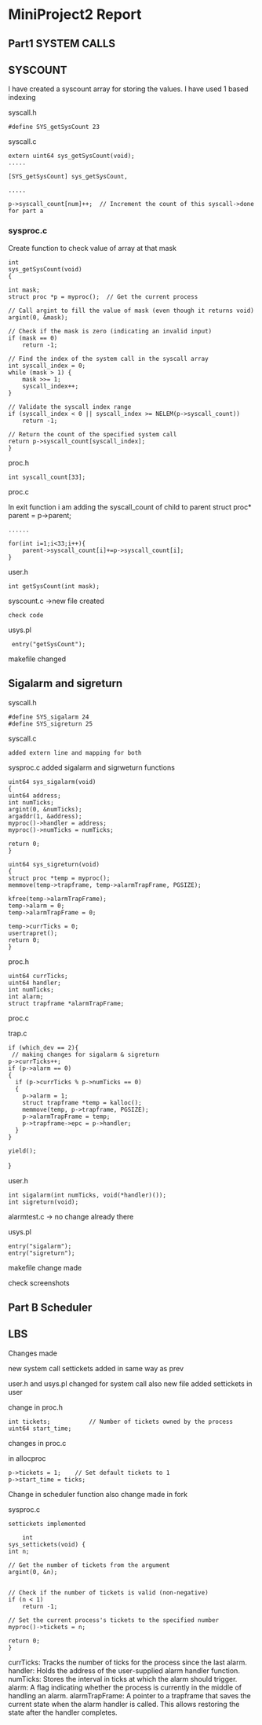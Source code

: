 # MiniProject2 Report
## Part1 SYSTEM CALLS
## SYSCOUNT
I have created a syscount array for storing the values. I have used 1 based indexing

syscall.h

    #define SYS_getSysCount 23

syscall.c

    extern uint64 sys_getSysCount(void);
    .....

    [SYS_getSysCount] sys_getSysCount,

    .....

    p->syscall_count[num]++;  // Increment the count of this syscall->done for part a

### sysproc.c
 
Create function to check value of array at that mask

    int
    sys_getSysCount(void)
    {
    
    int mask;
    struct proc *p = myproc();  // Get the current process

    // Call argint to fill the value of mask (even though it returns void)
    argint(0, &mask);

    // Check if the mask is zero (indicating an invalid input)
    if (mask == 0)
        return -1;

    // Find the index of the system call in the syscall array
    int syscall_index = 0;
    while (mask > 1) {
        mask >>= 1;
        syscall_index++;
    }

    // Validate the syscall index range
    if (syscall_index < 0 || syscall_index >= NELEM(p->syscall_count))
        return -1;

    // Return the count of the specified system call
    return p->syscall_count[syscall_index];
    }


proc.h

    int syscall_count[33]; 

proc.c

In exit function i am adding the syscall_count of child to parent
    struct proc* parent = p->parent;

    ......

    for(int i=1;i<33;i++){
        parent->syscall_count[i]+=p->syscall_count[i];
    }


user.h

    int getSysCount(int mask);


syscount.c ->new file created

    check code

usys.pl

     entry("getSysCount");

makefile changed

## Sigalarm and sigreturn
syscall.h

    #define SYS_sigalarm 24
    #define SYS_sigreturn 25

syscall.c

    added extern line and mapping for both

sysproc.c
    added sigalarm and sigrweturn functions

    uint64 sys_sigalarm(void)
    {
    uint64 address;
    int numTicks;
    argint(0, &numTicks);
    argaddr(1, &address);
    myproc()->handler = address;
    myproc()->numTicks = numTicks;

    return 0;
    }

    uint64 sys_sigreturn(void)
    {
    struct proc *temp = myproc();
    memmove(temp->trapframe, temp->alarmTrapFrame, PGSIZE);

    kfree(temp->alarmTrapFrame);
    temp->alarm = 0;
    temp->alarmTrapFrame = 0;

    temp->currTicks = 0;
    usertrapret();
    return 0;
    }

proc.h

    uint64 currTicks;
    uint64 handler;
    int numTicks;
    int alarm;
    struct trapframe *alarmTrapFrame;

proc.c


trap.c

    if (which_dev == 2){
     // making changes for sigalarm & sigreturn
    p->currTicks++;
    if (p->alarm == 0)
    {
      if (p->currTicks % p->numTicks == 0)
      {
        p->alarm = 1;
        struct trapframe *temp = kalloc();
        memmove(temp, p->trapframe, PGSIZE);
        p->alarmTrapFrame = temp;
        p->trapframe->epc = p->handler;
      }
    }

    yield();
  }

user.h

    int sigalarm(int numTicks, void(*handler)());
    int sigreturn(void);
    
alarmtest.c -> no change already there

usys.pl

    entry("sigalarm");
    entry("sigreturn");

makefile change made

check screenshots

## Part B Scheduler
## LBS
Changes made

new system call settickets added in same way as prev

user.h and usys.pl changed for system call also new file added settickets in user



change in proc.h

    int tickets;           // Number of tickets owned by the process
    uint64 start_time; 

changes in proc.c 

in allocproc

    p->tickets = 1;    // Set default tickets to 1
    p->start_time = ticks;

Change in scheduler function also change made in fork

sysproc.c

    settickets implemented

        int
    sys_settickets(void) {
    int n;
    
    // Get the number of tickets from the argument
    argint(0, &n);
        
    
    // Check if the number of tickets is valid (non-negative)
    if (n < 1)
        return -1;
    
    // Set the current process's tickets to the specified number
    myproc()->tickets = n;
    
    return 0;
    }

currTicks: Tracks the number of ticks for the process since the last alarm.
handler: Holds the address of the user-supplied alarm handler function.
numTicks: Stores the interval in ticks at which the alarm should trigger.
alarm: A flag indicating whether the process is currently in the middle of handling an alarm.
alarmTrapFrame: A pointer to a trapframe that saves the current state when the alarm handler is called. This allows restoring the state after the handler completes.